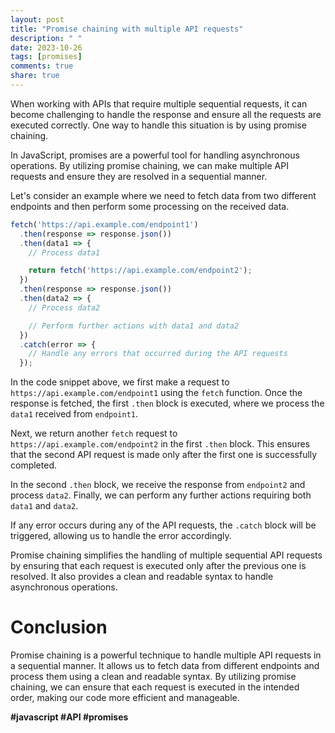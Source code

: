 ```yaml
---
layout: post
title: "Promise chaining with multiple API requests"
description: " "
date: 2023-10-26
tags: [promises]
comments: true
share: true
---
```


When working with APIs that require multiple sequential requests, it can become challenging to handle the response and ensure all the requests are executed correctly. One way to handle this situation is by using promise chaining.

In JavaScript, promises are a powerful tool for handling asynchronous operations. By utilizing promise chaining, we can make multiple API requests and ensure they are resolved in a sequential manner.

Let's consider an example where we need to fetch data from two different endpoints and then perform some processing on the received data.

```javascript
fetch('https://api.example.com/endpoint1')
  .then(response => response.json())
  .then(data1 => {
    // Process data1

    return fetch('https://api.example.com/endpoint2');
  })
  .then(response => response.json())
  .then(data2 => {
    // Process data2

    // Perform further actions with data1 and data2
  })
  .catch(error => {
    // Handle any errors that occurred during the API requests
  });
```

In the code snippet above, we first make a request to `https://api.example.com/endpoint1` using the `fetch` function. Once the response is fetched, the first `.then` block is executed, where we process the `data1` received from `endpoint1`. 

Next, we return another `fetch` request to `https://api.example.com/endpoint2` in the first `.then` block. This ensures that the second API request is made only after the first one is successfully completed.

In the second `.then` block, we receive the response from `endpoint2` and process `data2`. Finally, we can perform any further actions requiring both `data1` and `data2`.

If any error occurs during any of the API requests, the `.catch` block will be triggered, allowing us to handle the error accordingly.

Promise chaining simplifies the handling of multiple sequential API requests by ensuring that each request is executed only after the previous one is resolved. It also provides a clean and readable syntax to handle asynchronous operations.

# Conclusion

Promise chaining is a powerful technique to handle multiple API requests in a sequential manner. It allows us to fetch data from different endpoints and process them using a clean and readable syntax. By utilizing promise chaining, we can ensure that each request is executed in the intended order, making our code more efficient and manageable.

**#javascript #API #promises**